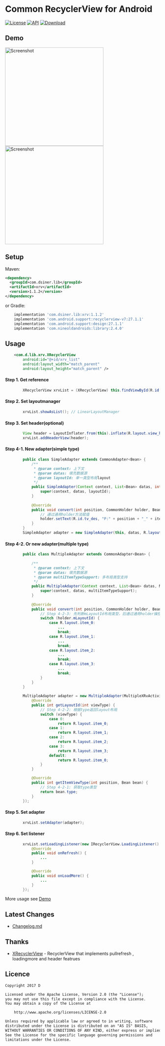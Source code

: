 # Common RecyclerView for Android

[![License](https://img.shields.io/badge/license-Apache%202-green.svg)](https://www.apache.org/licenses/LICENSE-2.0)
[![API](https://img.shields.io/badge/API-9%2B-green.svg?style=flat)](https://android-arsenal.com/api?level=9)
[![Download](https://api.bintray.com/packages/dsiner/maven/xrv/images/download.svg) ](https://bintray.com/dsiner/maven/xrv/_latestVersion)

## Demo
<p>
   <img src="https://github.com/Dsiner/Resouce/blob/master/lib/Xrv/xrv_list.gif" width="320" alt="Screenshot"/>
   <img src="https://github.com/Dsiner/Resouce/blob/master/lib/Xrv/xrv_drag.gif" width="320" alt="Screenshot"/>
</p>

## Setup
Maven:
```xml
<dependency>
  <groupId>com.dsiner.lib</groupId>
  <artifactId>xrv</artifactId>
  <version>1.1.2</version>
</dependency>
```
or Gradle:
```groovy
    implementation 'com.dsiner.lib:xrv:1.1.2'
    implementation 'com.android.support:recyclerview-v7:27.1.1'
    implementation 'com.android.support:design:27.1.1'
    implementation 'com.nineoldandroids:library:2.4.0'
```

## Usage
```xml
    <com.d.lib.xrv.XRecyclerView
        android:id="@+id/xrv_list"
        android:layout_width="match_parent"
        android:layout_height="match_parent" />
```

#### Step 1. Get reference
```java
        XRecyclerView xrvList = (XRecyclerView) this.findViewById(R.id.xrv_list);
```
    
#### Step 2. Set layoutmanager
```java
        xrvList.showAsList(); // LinearLayoutManager
```

#### Step 3. Set header(optional)
```java
        View header = LayoutInflater.from(this).inflate(R.layout.view_header, (ViewGroup) findViewById(android.R.id.content), false);
        xrvList.addHeaderView(header);
```

#### Step 4-1. New adapter(simple type)
```java
        public class SimpleAdapter extends CommonAdapter<Bean> {
            /**
             * @param context: 上下文
             * @param datas: 填充数据源
             * @param layoutId: 单一类型布局layout
             */
            public SimpleAdapter(Context context, List<Bean> datas, int layoutId) {
                super(context, datas, layoutId);
            }
        
            @Override
            public void convert(int position, CommonHolder holder, Bean item) {
                // 通过通用holder方法赋值
                holder.setText(R.id.tv_des, "P:" + position + "_" + item.name);
            }
        }
        SimpleAdapter adapter = new SimpleAdapter(this, datas, R.layout.item_0);
```

#### Step 4-2. Or new adapter(multiple type)
```java
        public class MultipleAdapter extends CommonAdapter<Bean> {
        
            /**
             * @param context: 上下文
             * @param datas: 填充数据源
             * @param multiItemTypeSupport: 多布局类型支持
             */
            public MultipleAdapter(Context context, List<Bean> datas, MultiItemTypeSupport<Bean> multiItemTypeSupport) {
                super(context, datas, multiItemTypeSupport);
            }
        
            @Override
            public void convert(int position, CommonHolder holder, Bean item) {
                // Step 4-2-3: 先判断mLayoutId布局类型，后通过通用holder操控控件
                switch (holder.mLayoutId) {
                    case R.layout.item_0:
                        ...
                        break;
                    case R.layout.item_1:
                        ...
                        break;
                    case R.layout.item_2:
                        ...
                        break;
                    case R.layout.item_3:
                        ...
                        break;
                }
            }
        }
        
        MultipleAdapter adapter = new MultipleAdapter(MultipleXRvActivity.this, datas, new MultiItemTypeSupport<Bean>() {
            @Override
            public int getLayoutId(int viewType) {
                // Step 4-2-2: 根据type返回layout布局
                switch (viewType) {
                    case 0:
                        return R.layout.item_0;
                    case 1:
                        return R.layout.item_1;
                    case 2:
                        return R.layout.item_2;
                    case 3:
                        return R.layout.item_3;
                    default:
                        return R.layout.item_0;
                }
            }

            @Override
            public int getItemViewType(int position, Bean bean) {
                // Step 4-2-1: 获取type类型
                return bean.type;
            }
        });
```

#### Step 5. Set adapter
```java
        xrvList.setAdapter(adapter);
```

#### Step 6. Set listener
```java
        xrvList.setLoadingListener(new IRecyclerView.LoadingListener() {
            @Override
            public void onRefresh() {
                ...
            }

            @Override
            public void onLoadMore() {
                ...
            }
        });
```

More usage see [Demo](app/src/main/java/com/d/xrecyclerviewf/MainActivity.java)

## Latest Changes
- [Changelog.md](CHANGELOG.md)

## Thanks
- [XRecyclerView](https://github.com/jianghejie/XRecyclerView)  - RecyclerView that implements pullrefresh , loadingmore and header featrues

## Licence

```txt
Copyright 2017 D

Licensed under the Apache License, Version 2.0 (the "License");
you may not use this file except in compliance with the License.
You may obtain a copy of the License at

    http://www.apache.org/licenses/LICENSE-2.0

Unless required by applicable law or agreed to in writing, software
distributed under the License is distributed on an "AS IS" BASIS,
WITHOUT WARRANTIES OR CONDITIONS OF ANY KIND, either express or implied.
See the License for the specific language governing permissions and
limitations under the License.
```
